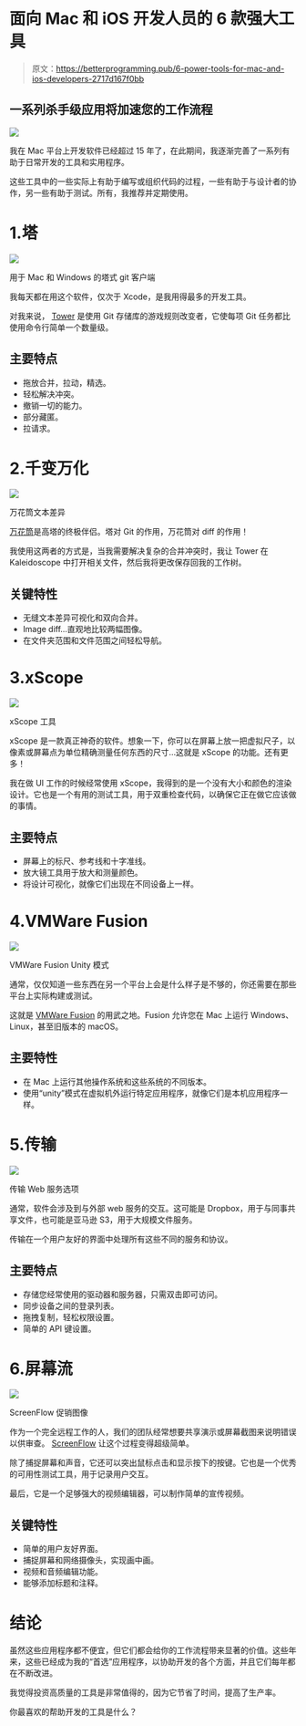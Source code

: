 # 面向 Mac 和 iOS 开发人员的 6 款强大工具

> 原文：<https://betterprogramming.pub/6-power-tools-for-mac-and-ios-developers-2717d167f0bb>

## 一系列杀手级应用将加速您的工作流程

![](img/888e6dcfd87a81293a1dd374b6584d27.png)

我在 Mac 平台上开发软件已经超过 15 年了，在此期间，我逐渐完善了一系列有助于日常开发的工具和实用程序。

这些工具中的一些实际上有助于编写或组织代码的过程，一些有助于与设计者的协作，另一些有助于测试。所有，我推荐并定期使用。

# 1.塔

![](img/4017f449fc2d7d2692c4c5b1ec06250e.png)

用于 Mac 和 Windows 的塔式 git 客户端

我每天都在用这个软件，仅次于 Xcode，是我用得最多的开发工具。

对我来说， [Tower](https://www.git-tower.com/mac) 是使用 Git 存储库的游戏规则改变者，它使每项 Git 任务都比使用命令行简单一个数量级。

## **主要特点**

*   拖放合并，拉动，精选。
*   轻松解决冲突。
*   撤销一切的能力。
*   部分藏匿。
*   拉请求。

# 2.千变万化

![](img/0d2a09d2f0438759132a62ee6b48a564.png)

万花筒文本差异

[万花筒](https://www.kaleidoscopeapp.com)是高塔的终极伴侣。塔对 Git 的作用，万花筒对 diff 的作用！

我使用这两者的方式是，当我需要解决复杂的合并冲突时，我让 Tower 在 Kaleidoscope 中打开相关文件，然后我将更改保存回我的工作树。

## **关键特性**

*   无缝文本差异可视化和双向合并。
*   Image diff…直观地比较两幅图像。
*   在文件夹范围和文件范围之间轻松导航。

# 3.xScope

![](img/ea31ea77c63c2b201fbd0bb0e6f65c6c.png)

xScope 工具

xScope 是一款真正神奇的软件。想象一下，你可以在屏幕上放一把虚拟尺子，以像素或屏幕点为单位精确测量任何东西的尺寸…这就是 xScope 的功能。还有更多！

我在做 UI 工作的时候经常使用 xScope，我得到的是一个没有大小和颜色的渲染设计。它也是一个有用的测试工具，用于双重检查代码，以确保它正在做它应该做的事情。

## **主要特点**

*   屏幕上的标尺、参考线和十字准线。
*   放大镜工具用于放大和测量颜色。
*   将设计可视化，就像它们出现在不同设备上一样。

# 4.VMWare Fusion

![](img/bf8cfd738085cf0b77a9215ddbea40de.png)

VMWare Fusion Unity 模式

通常，仅仅知道一些东西在另一个平台上会是什么样子是不够的，你还需要在那些平台上实际构建或测试。

这就是 [VMWare Fusion](https://www.vmware.com/products/fusion.html) 的用武之地。Fusion 允许您在 Mac 上运行 Windows、Linux，甚至旧版本的 macOS。

## **主要特性**

*   在 Mac 上运行其他操作系统和这些系统的不同版本。
*   使用“unity”模式在虚拟机外运行特定应用程序，就像它们是本机应用程序一样。

# 5.传输

![](img/244df0ad599e096c7473d79d3018e594.png)

传输 Web 服务选项

通常，软件会涉及到与外部 web 服务的交互。这可能是 Dropbox，用于与同事共享文件，也可能是亚马逊 S3，用于大规模文件服务。

传输在一个用户友好的界面中处理所有这些不同的服务和协议。

## **主要特点**

*   存储您经常使用的驱动器和服务器，只需双击即可访问。
*   同步设备之间的登录列表。
*   拖拽复制，轻松权限设置。
*   简单的 API 键设置。

# 6.屏幕流

![](img/66d7b144b8f0a6a46a17e387e99eb130.png)

ScreenFlow 促销图像

作为一个完全远程工作的人，我们的团队经常想要共享演示或屏幕截图来说明错误以供审查。 [ScreenFlow](http://www.telestream.net/screenflow/overview.htm) 让这个过程变得超级简单。

除了捕捉屏幕和声音，它还可以突出鼠标点击和显示按下的按键。它也是一个优秀的可用性测试工具，用于记录用户交互。

最后，它是一个足够强大的视频编辑器，可以制作简单的宣传视频。

## **关键特性**

*   简单的用户友好界面。
*   捕捉屏幕和网络摄像头，实现画中画。
*   视频和音频编辑功能。
*   能够添加标题和注释。

# 结论

虽然这些应用程序都不便宜，但它们都会给你的工作流程带来显著的价值。这些年来，这些已经成为我的“首选”应用程序，以协助开发的各个方面，并且它们每年都在不断改进。

我觉得投资高质量的工具是非常值得的，因为它节省了时间，提高了生产率。

你最喜欢的帮助开发的工具是什么？